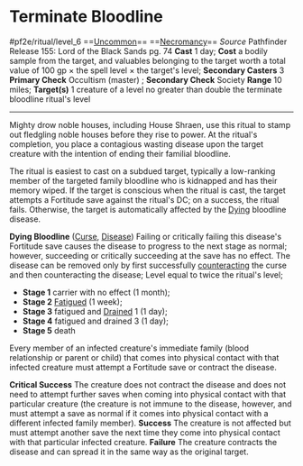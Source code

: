 # Terminate Bloodline
#pf2e/ritual/level_6
==[Uncommon](rulesncommon.md)== ==[Necromancy](rulesecromancy.md)==
*Source* Pathfinder Release 155: Lord of the Black Sands pg. 74
**Cast** 1 day; **Cost** a bodily sample from the target, and valuables belonging to the target worth a total value of 100 gp × the spell level × the target's level; **Secondary Casters** 3
**Primary Check** Occultism (master) ; **Secondary Check** Society
**Range** 10 miles; **Target(s)** 1 creature of a level no greater than double the terminate bloodline ritual's level

---
Mighty drow noble houses, including House Shraen, use this ritual to stamp out fledgling noble houses before they rise to power. At the ritual's completion, you place a contagious wasting disease upon the target creature with the intention of ending their familial bloodline.

The ritual is easiest to cast on a subdued target, typically a low-ranking member of the targeted family bloodline who is kidnapped and has their memory wiped. If the target is conscious when the ritual is cast, the target attempts a Fortitude save against the ritual's DC; on a success, the ritual fails. Otherwise, the target is automatically affected by the [Dying](../../../Conditions/Dying.md) bloodline disease.

**Dying Bloodline** ([Curse](rules/traits/curse.md), [Disease](rules/traits/disease.md)) Failing or critically failing this disease's Fortitude save causes the disease to progress to the next stage as normal; however, succeeding or critically succeeding at the save has no effect. The disease can be removed only by first successfully [counteracting](rules/Counteracting.md) the curse and then counteracting the disease; Level equal to twice the ritual's level; 
- **Stage 1** carrier with no effect (1 month); 
- **Stage 2** [Fatigued](../../../Conditions/Fatigued.md) (1 week); 
- **Stage 3** fatigued and [Drained](../../../Conditions/Drained.md) 1 (1 day); 
- **Stage 4** fatigued and drained 3 (1 day); 
- **Stage 5** death

Every member of an infected creature's immediate family (blood relationship or parent or child) that comes into physical contact with that infected creature must attempt a Fortitude save or contract the disease.

**Critical Success** The creature does not contract the disease and does not need to attempt further saves when coming into physical contact with that particular creature (the creature is not immune to the disease, however, and must attempt a save as normal if it comes into physical contact with a different infected family member).
**Success** The creature is not affected but must attempt another save the next time they come into physical contact with that particular infected creature.
**Failure** The creature contracts the disease and can spread it in the same way as the original target.